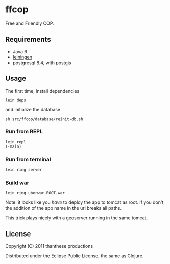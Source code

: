 # ffcop

Free and Friendly COP.

## Requirements

- Java 6
- [leiningen](https://github.com/technomancy/leiningen)
- postgresql 8.4, with postgis

## Usage

The first time, install dependencies

    lein deps

and initialize the database

    sh src/ffcop/database/reinit-db.sh

### Run from REPL

    lein repl
    (-main)

### Run from terminal

    lein ring server

### Build war

    lein ring uberwar ROOT.war

Note: it looks like you *have* to deploy the app to tomcat as root. If
you don't, the addition of the app name in the url breaks all paths.

This trick plays nicely with a geoserver running in the same tomcat.

## License

Copyright (C) 2011 thanthese productions

Distributed under the Eclipse Public License, the same as Clojure.
